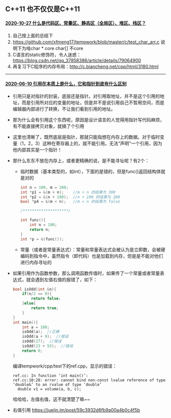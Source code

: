 ## C++11 也不仅仅是C++11

#### [2020-10-27 什么是代码区、常量区、静态区（全局区）、堆区、栈区？](https://blog.csdn.net/u014470361/article/details/79297601)

1. 自己按上面的总结下
2. https://github.com/xfmeng17/tempwork/blob/master/c/test_char_arr.c 说明下为啥char * core char[] 不core
3. C语言的static修饰符，令人迷惑：https://blog.csdn.net/qq_37858386/article/details/79064900
4. 再复习下C程序的内存布局：http://c.biancheng.net/cpp/html/3180.html

------

#### [2020-06-10 引用在本质上是什么，它和指针到底有什么区别](http://c.biancheng.net/cpp/biancheng/view/3261.html)

- 引用只是对指针的封装，底层还是指针。对引用取地址，并不是这个引用的地址，而是引用所对应的变量的地址，但是并不是说引用自己不暂用空间，而是编辑器内部进行了转换，不让我们看到引用的地址。

- 那为什么会有引用这个东西呢，原因是设计语言的人觉得用指针写代码麻烦，有不能直接拷贝对象，就搞了个引用

- 这里也清晰了，既然底层是指针，那就只能指想在内存上的数据。对于临时变量（1，2，3）这种在寄存器上的，就不能引用。无法“声明”一个引用，因为他内部其实是一个指针！

- 那什么东东不放在内存上，或者更精确的说，是不能寻址呢？有2个：

  - 临时数据（基本类型的，如int），下面的是错的，但是func()返回结构体就是对的

    ```c++
    int n = 100, m = 200;
    int *p1 = &(m + n);    //m + n 的结果为 300
    int *p2 = &(n + 100);  //n + 100 的结果为 200
    bool *p4 = &(m < n);   //m < n 的结果为 false
    
    /********************/
    
    int func(){
        int n = 100;
        return n;
    }
    int *p = &(func());
    ```

  - 常量（或者是常量表达式）：常量和常量表达式会被认为是立即数，会被硬编码到指令中，虽然指令（即代码）也是加载到内存，但是是不能对他们进行内存寻址的

- 如果引用作为函数参数，那么调用函数传值时，如果传了一个常量或者常量表达式，就会遇到左值右值的报错了，如下：

  ```c++
  bool isOdd(int &n){
      if(n/2 == 0){
          return false;
      }else{
          return true;
      }
  }
  int main(){
      int a = 100;
      isOdd(a);  //正确
      isOdd(a + 9);  //错误
      isOdd(27);  //错误
      isOdd(23 + 55);  //错误
      return 0;
  }
  ```

  编译tempwork/cpp/test下的ref.cpp，显示的错误：

  ```shell
  ref.cc: In function ‘int main()’:
  ref.cc:10:28: error: cannot bind non-const lvalue reference of type ‘double&’ to an rvalue of type ‘double’
    double v1 = volume(a, b, c);
  ```

  哈哈哈，左值右值，这不就清楚了嘛~~

- 右值引用 https://juejin.im/post/59c3932d6fb9a00a4b0c4f5b